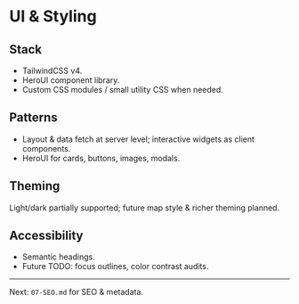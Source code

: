 # UI & Styling

## Stack
- TailwindCSS v4.
- HeroUI component library.
- Custom CSS modules / small utility CSS when needed.

## Patterns
- Layout & data fetch at server level; interactive widgets as client components.
- HeroUI for cards, buttons, images, modals.

## Theming
Light/dark partially supported; future map style & richer theming planned.

## Accessibility
- Semantic headings.
- Future TODO: focus outlines, color contrast audits.

---
Next: `07-SEO.md` for SEO & metadata.

